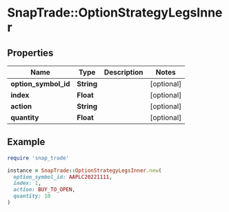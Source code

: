 # SnapTrade::OptionStrategyLegsInner

## Properties

| Name | Type | Description | Notes |
| ---- | ---- | ----------- | ----- |
| **option_symbol_id** | **String** |  | [optional] |
| **index** | **Float** |  | [optional] |
| **action** | **String** |  | [optional] |
| **quantity** | **Float** |  | [optional] |

## Example

```ruby
require 'snap_trade'

instance = SnapTrade::OptionStrategyLegsInner.new(
  option_symbol_id: AAPLC20221111,
  index: 1,
  action: BUY_TO_OPEN,
  quantity: 10
)
```

